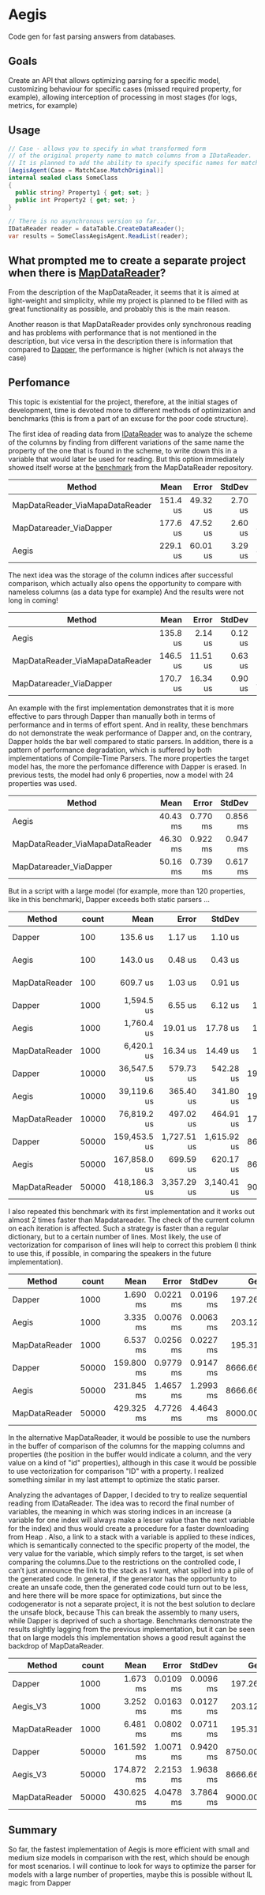 # Aegis

Code gen for fast parsing answers from databases.

## Goals

Create an API that allows optimizing parsing for a specific model, customizing behaviour for specific cases (missed required property, for example), allowing interception of processing in most stages (for logs, metrics, for example)

## Usage

```csharp
// Case - allows you to specify in what transformed form
// of the original property name to match columns from a IDataReader.
// It is planned to add the ability to specify specific names for matching...
[AegisAgent(Case = MatchCase.MatchOriginal)]
internal sealed class SomeClass
{
  public string? Property1 { get; set; }
  public int Property2 { get; set; }
}

// There is no asynchronous version so far...
IDataReader reader = dataTable.CreateDataReader();
var results = SomeClassAegisAgent.ReadList(reader);
```

## What prompted me to create a separate project when there is [MapDataReader](https://github.com/jitbit/MapDataReader)?

From the description of the MapDataReader, it seems that it is aimed at light-weight and simplicity, while my project is planned to be filled with as great functionality as possible, and probably this is the main reason.

Another reason is that MapDataReader provides only synchronous reading and has problems with performance that is not mentioned in the description, but vice versa in the description there is information that compared to [Dapper](https://github.com/DapperLib/Dapper), the performance is higher (which is not always the case)

## Perfomance

This topic is existential for the project, therefore, at the initial stages of development, time is devoted more to different methods of optimization and benchmarks (this is from a part of an excuse for the poor code structure).

The first idea of ​​reading data from [IDataReader](https://learn.microsoft.com/en-us/dotnet/api/system.data.idatareader?view=net-9.0) was to analyze the scheme of the columns by finding from different variations of the same name the property of the one that is found in the scheme, to write down this in a variable that would later be used for reading. But this option immediately showed itself worse at the [benchmark](https://github.com/jitbit/MapDataReader/blob/main/MapDataReader.Benchmarks/Program.cs) from the MapDataReader repository.

| Method                          | Mean     | Error    | StdDev  | Gen0    | Gen1    | Allocated |
|-------------------------------- |---------:|---------:|--------:|--------:|--------:|----------:|
| MapDataReader_ViaMapaDataReader | 151.4 us | 49.32 us | 2.70 us | 36.6211 |  7.3242 | 150.11 KB |
| MapDatareader_ViaDapper         | 177.6 us | 47.52 us | 2.60 us | 44.1895 | 10.0098 | 181.13 KB |
| Aegis                           | 229.1 us | 60.01 us | 3.29 us | 45.4102 |  0.4883 | 186.55 KB |

The next idea was the storage of the column indices after successful comparison, which actually also opens the opportunity to compare with nameless columns (as a data type for example)
And the results were not long in coming!

| Method                          | Mean     | Error    | StdDev  | Gen0    | Gen1    | Allocated |
|-------------------------------- |---------:|---------:|--------:|--------:|--------:|----------:|
| Aegis                           | 135.8 us |  2.14 us | 0.12 us | 38.5742 |  0.4883 | 157.68 KB |
| MapDataReader_ViaMapaDataReader | 146.5 us | 11.51 us | 0.63 us | 36.6211 |  7.3242 | 150.11 KB |
| MapDatareader_ViaDapper         | 170.7 us | 16.34 us | 0.90 us | 44.1895 | 10.0098 | 181.13 KB |

An example with the first implementation demonstrates that it is more effective to pars through Dapper than manually both in terms of performance and in terms of effort spent.
And in reality, these benchmars do not demonstrate the weak performance of Dapper and, on the contrary, Dapper holds the bar well compared to static parsers. In addition, there is a pattern of performance degradation, which is suffered by both implementations of Compile-Time Parsers.
The more properties the target model has, the more the perfomance difference with Dapper is erased. In previous tests, the model had only 6 properties, now a model with 24 properties was used.

| Method                          | Mean     | Error    | StdDev   | Gen0      | Gen1      | Gen2     | Allocated |
|-------------------------------- |---------:|---------:|---------:|----------:|----------:|---------:|----------:|
| Aegis                           | 40.43 ms | 0.770 ms | 0.856 ms | 3153.8462 | 1769.2308 | 461.5385 |  17.02 MB |
| MapDataReader_ViaMapaDataReader | 46.30 ms | 0.922 ms | 0.947 ms | 3090.9091 | 1727.2727 | 454.5455 |  17.02 MB |
| MapDatareader_ViaDapper         | 50.16 ms | 0.739 ms | 0.617 ms | 3400.0000 | 1900.0000 | 500.0000 |  18.55 MB |

But in a script with a large model (for example, more than 120 properties, like in this benchmark), Dapper exceeds both static parsers ...

| Method        | count | Mean         | Error       | StdDev      | Gen0      | Gen1      | Gen2     | Allocated   |
|-------------- |------ |-------------:|------------:|------------:|----------:|----------:|---------:|------------:|
| Dapper        | 100   |     135.6 us |     1.17 us |     1.10 us |   27.0996 |    0.7324 |        - |   111.52 KB |
| Aegis         | 100   |     143.0 us |     0.48 us |     0.43 us |   27.0996 |    0.2441 |        - |   111.45 KB |
| MapDataReader | 100   |     609.7 us |     1.03 us |     0.91 us |   28.3203 |    5.8594 |        - |   118.18 KB |
| Dapper        | 1000  |   1,594.5 us |     6.55 us |     6.12 us |  197.2656 |  156.2500 |        - |  1102.75 KB |
| Aegis         | 1000  |   1,760.4 us |    19.01 us |    17.78 us |  199.2188 |  150.3906 |        - |  1102.68 KB |
| MapDataReader | 1000  |   6,420.1 us |    16.34 us |    14.49 us |  195.3125 |  140.6250 |        - |  1109.42 KB |
| Dapper        | 10000 |  36,547.5 us |   579.73 us |   542.28 us | 1928.5714 | 1071.4286 | 142.8571 | 11113.67 KB |
| Aegis         | 10000 |  39,119.6 us |   365.40 us |   341.80 us | 1923.0769 | 1076.9231 | 153.8462 | 11113.52 KB |
| MapDataReader | 10000 |  76,819.2 us |   497.02 us |   464.91 us | 1714.2857 |  857.1429 |        - | 11120.04 KB |
| Dapper        | 50000 | 159,453.5 us | 1,727.51 us | 1,615.92 us | 8666.6667 | 4333.3333 |        - | 55306.83 KB |
| Aegis         | 50000 | 167,858.0 us |   699.59 us |   620.17 us | 8666.6667 | 4333.3333 |        - | 55306.65 KB |
| MapDataReader | 50000 | 418,186.3 us | 3,357.29 us | 3,140.41 us | 9000.0000 | 4000.0000 |        - | 55314.51 KB |

I also repeated this benchmark with its first implementation and it works out almost 2 times faster than Mapdatareader. The check of the current column on each iteration is affected. Such a strategy is faster than a regular dictionary, but to a certain number of lines. Most likely, the use of vectorization for comparison of lines will help to correct this problem (I think to use this, if possible, in comparing the speakers in the future implementation).

| Method        | count | Mean       | Error     | StdDev    | Gen0      | Gen1      | Allocated |
|-------------- |------ |-----------:|----------:|----------:|----------:|----------:|----------:|
| Dapper        | 1000  |   1.690 ms | 0.0221 ms | 0.0196 ms |  197.2656 |  166.0156 |   1.08 MB |
| Aegis         | 1000  |   3.335 ms | 0.0076 ms | 0.0063 ms |  203.1250 |  171.8750 |   1.18 MB |
| MapDataReader | 1000  |   6.537 ms | 0.0256 ms | 0.0227 ms |  195.3125 |  140.6250 |   1.08 MB |
| Dapper        | 50000 | 159.800 ms | 0.9779 ms | 0.9147 ms | 8666.6667 | 4333.3333 |  54.01 MB |
| Aegis         | 50000 | 231.845 ms | 1.4657 ms | 1.2993 ms | 8666.6667 | 4333.3333 |  54.11 MB |
| MapDataReader | 50000 | 429.325 ms | 4.7726 ms | 4.4643 ms | 8000.0000 | 4000.0000 |  54.02 MB |

In the alternative MapDataReader, it would be possible to use the numbers in the buffer of comparison of the columns for the mapping columns and properties (the position in the buffer would indicate a column, and the very value on a kind of "id" properties), although in this case it would be possible to use vectorization for comparison "ID" with a property. I realized something similar in my last attempt to optimize the static parser.

Analyzing the advantages of Dapper, I decided to try to realize sequential reading from IDataReader. The idea was to record the final number of variables, the meaning in which was storing indices in an increase (a variable for one index will always make a lesser value than the next variable for the index) and thus would create a procedure for a faster downloading from Heap . Also, a link to a stack with a variable is applied to these indices, which is semantically connected to the specific property of the model, the very value for the variable, which simply refers to the target, is set when comparing the columns.Due to the restrictions on the controlled code, I can’t just announce the link to the stack as I want, what spilled into a pile of the generated code. In general, if the generator has the opportunity to create an unsafe code, then the generated code could turn out to be less, and here there will be more space for optimizations, but since the codogenerator is not a separate project, it is not the best solution to declare the unsafe block, because This can break the assembly to many users, while Dapper is deprived of such a shortage.
Benchmarks demonstrate the results slightly lagging from the previous implementation, but it can be seen that on large models this implementation shows a good result against the backdrop of MapDataReader.

| Method        | count | Mean       | Error     | StdDev    | Gen0      | Gen1      | Allocated |
|-------------- |------ |-----------:|----------:|----------:|----------:|----------:|----------:|
| Dapper        | 1000  |   1.673 ms | 0.0109 ms | 0.0096 ms |  197.2656 |  156.2500 |   1.08 MB |
| Aegis_V3      | 1000  |   3.252 ms | 0.0163 ms | 0.0127 ms |  203.1250 |  156.2500 |   1.08 MB |
| MapDataReader | 1000  |   6.481 ms | 0.0802 ms | 0.0711 ms |  195.3125 |  148.4375 |   1.08 MB |
| Dapper        | 50000 | 161.592 ms | 1.0071 ms | 0.9420 ms | 8750.0000 | 4250.0000 |  54.01 MB |
| Aegis_V3      | 50000 | 174.872 ms | 2.2153 ms | 1.9638 ms | 8666.6667 | 4333.3333 |  54.01 MB |
| MapDataReader | 50000 | 430.625 ms | 4.0478 ms | 3.7864 ms | 9000.0000 | 4000.0000 |  54.02 MB |

## Summary

So far, the fastest implementation of Aegis is more efficient with small and medium size models in comparison with the rest, which should be enough for most scenarios. I will continue to look for ways to optimize the parser for models with a large number of properties, maybe this is possible without IL magic from Dapper
